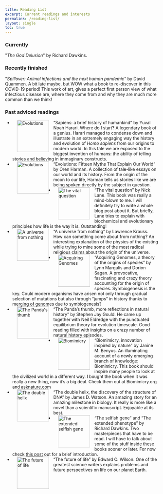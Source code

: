 ```yaml
---
title: Reading List
excerpt: Current readings and interests
permalink: /reading-list/
layout: single
toc: true
---
```

### Currently
"_The God Delusion_" by Richard Dawkins.

### Recently finished
"_Spillover: Animal infections and the next human pandemic_" by David Quammen. A bit late maybe, but WOW what a book to re-discover in this COVID-19 period! This work of art, gives a perfect first person view of what infectious disease are, where they come from and why they are much more common than we think!

### Past adviced readings

- <a href="https://www.amazon.com/Sapiens-Humankind-Yuval-Noah-Harari/dp/0062316117/ref=tmm_pap_swatch_0?_encoding=UTF8&qid=1598616944&sr=8-1"><img src="https://images-na.ssl-images-amazon.com/images/I/41lZKXt1+ML._SX332_BO1,204,203,200_.jpg" alt="Evolutions" style="margin:0px 15px;float:left;height:105px"></a>  “Sapiens: a brief history of humankind” by Yuval Noah Harari. Where do I start? A legendary book of a genius. Harari managed to condense down and illustrate in an extremely engaging way the history and evolution of _Homo sapiens_ from our origins to modern world. In this tale we are exposed to the biggest invention of humans: the ability of telling stories and believing in immaginary constructs.
- <a href="https://www.amazon.com/Evolutions-Fifteen-Myths-Explain-World/dp/0374150702"><img src="https://images-na.ssl-images-amazon.com/images/I/511geOL29OL._SX331_BO1,204,203,200_.jpg" alt="Evolutions" style="margin:0px 15px;float:left;height:105px"></a> “Evolutions: Fifteen Myths That Explain Our World” by Oren Harman. A collection of tale-like essays on our world and its history. From the origin of the moon to our life, Harman tells us stories like we are being spoken directly by the subject in question.
- <a href="https://www.amazon.com/Vital-Question-Evolution-Origins-Complex/dp/0393352978/ref=sr_1_1?keywords=the+vital+question&qid=1573676197&sr=8-1"><img src="https://images-na.ssl-images-amazon.com/images/I/41j7md25wSL._SX331_BO1,204,203,200_.jpg" alt="The vital question" style="margin:0px 15px;float:left;height:105px"></a> “The vital question” by Nick Lane. This book was really a mind-blown to me. I will definitely try to write a whole blog post about it. But briefly, Lane tries to explain with biochemical and evolutionary principles how life is the way it is. Outstanding! 
- <a href="https://www.amazon.com/Universe-Nothing-There-Something-Rather/dp/1451624468/ref=sr_1_1?crid=2H932RW1KZY47&keywords=a+universe+from+nothing+by+lawrence+krauss&qid=1573723682&sprefix=a+universe+from%2Caps%2C218&sr=8-1"><img src="https://images-na.ssl-images-amazon.com/images/I/51Gf5cmUSnL._SX326_BO1,204,203,200_.jpg" alt="A universe from nothing" style="margin:0px 15px;float:left;height:105px"></a> “A universe from nothing” by Lawrence Krauss. How can something come about from nothing? An interesting explanation of the physics of the existing while trying to mine some of the most radical religious claims about the origin of the universe.
- <a href="https://www.amazon.com/Acquiring-Genomes-Theory-Origins-Species/dp/0465043917/ref=sr_1_1?keywords=acquiring+genomes&qid=1573723783&sr=8-1"><img src="https://images-na.ssl-images-amazon.com/images/I/511m39Aw5JL._SX328_BO1,204,203,200_.jpg" alt="Acquiring Genomes" style="margin:0px 15px;float:left;height:105px"></a> “Acquiring Genomes, a theory of the origins of species” by Lynn Margulis and Dorion Sagan. A provocative, fascinating and crazy theory accounting for the origin of species. Symbiogenesis is the key. Could modern organisms have arisen not only through gradual selection of mutations but also through “jumps” in history thanks to merging of genomes due to symbiogenesis?
- <a href="https://www.amazon.com/Pandas-Thumb-Reflections-Natural-History-ebook/dp/B004CRSN5Q/ref=sr_1_1?keywords=the+panda%27s+thumb&qid=1573724383&sr=8-1"><img src="https://images-na.ssl-images-amazon.com/images/I/51vtX8o8U4L._SX373_BO1,204,203,200_.jpg" alt="The Panda's thumb" style="margin:0px 15px;float:left;height:105px"></a> “The Panda’s thumb, more reflections in natural history” by Stephen Jay Gould. He came up together with Neil Eldredge with the punctuated equilibrium theory for evolution timescale. Good reading filled with insights on a crazy number of natural history episodes.
- <a href="https://www.amazon.com/Biomimicry-Innovation-Inspired-Janine-Benyus/dp/0060533226/ref=sr_1_1?keywords=biomimicty&qid=1573724445&sr=8-1-spell"><img src="https://images-na.ssl-images-amazon.com/images/I/519OMAQSKrL._SX324_BO1,204,203,200_.jpg" alt="Biomimicry" style="margin:0px 15px;float:left;height:105px"></a> “Biomimicry, innovation inspired by nature” by Janine M. Benyus. An illuminating account of a newly emerging branch of knowledge: Biomimicry. This book should inspire many people to look at the civilized world in a different way. I bought the book when it was really a new thing, now it’s a big deal. Check them out at Biomimicry.org and asknature.com
- <a href="https://www.amazon.com/Double-Helix-Personal-Discovery-Structure/dp/074321630X/ref=sr_1_1?keywords=the+double+helix&qid=1573724553&sr=8-1"><img src="https://images-na.ssl-images-amazon.com/images/I/51AyqonNA3L._SX328_BO1,204,203,200_.jpg" alt="The double helix" style="margin:0px 15px;float:left;height:105px"></a> “The double helix, the discovery of the structure of DNA” by James D. Watson. An amazing story for an amazing milestone in biology. It really is more like a novel than a scientific manuscript. Enjoyable at its best.
- <a href="https://www.amazon.com/Extended-Selfish-Gene-Richard-Dawkins/dp/0198788789/ref=sr_1_3?keywords=selfish+gene&qid=1573724617&sr=8-3"><img src="https://images-na.ssl-images-amazon.com/images/I/514arIoiQ6L._SX327_BO1,204,203,200_.jpg" alt="The extended selfish gene" style="margin:0px 15px;float:left;height:105px"></a> “The selfish gene” and “The extended phenotype” by Richard Dawkins. Two masterpieces that have to be read. I will have to talk about some of the stuff inside these books sooner or later. For now check <a href="https://marcodallavecchia.github.io/biologistsadventure/evolution-pills/ep004-gene-and-group-selection/"> this post</a> out for a brief introduction.
- <a href="https://www.amazon.com/Future-Life-Edward-Wilson/dp/0679768114/ref=sr_1_1?keywords=the+future+of+life&qid=1573724703&sr=8-1"><img src="https://images-na.ssl-images-amazon.com/images/I/31EFSkXO7QL._SX321_BO1,204,203,200_.jpg" alt="The future of life" style="margin:0px 15px;float:left;height:105px"></a> “The future of life” by Edward O. Wilson. One of the greatest science writers explains problems and future perspectives on life on our planet Earth.
